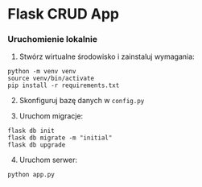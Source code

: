 # Flask CRUD App

### Uruchomienie lokalnie

1. Stwórz wirtualne środowisko i zainstaluj wymagania:

```
python -m venv venv
source venv/bin/activate
pip install -r requirements.txt
```

2. Skonfiguruj bazę danych w `config.py`

3. Uruchom migracje:

```
flask db init
flask db migrate -m "initial"
flask db upgrade
```

4. Uruchom serwer:

```
python app.py
```
